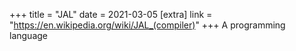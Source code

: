 +++
title = "JAL"
date = 2021-03-05
[extra]
link = "https://en.wikipedia.org/wiki/JAL_(compiler)"
+++
A programming language

